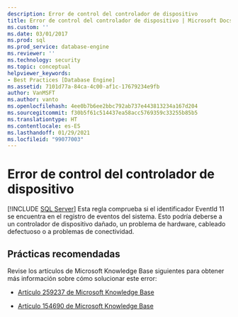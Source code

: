 ```yaml
---
description: Error de control del controlador de dispositivo
title: Error de control del controlador de dispositivo | Microsoft Docs
ms.custom: ''
ms.date: 03/01/2017
ms.prod: sql
ms.prod_service: database-engine
ms.reviewer: ''
ms.technology: security
ms.topic: conceptual
helpviewer_keywords:
- Best Practices [Database Engine]
ms.assetid: 7101d77a-84ca-4c00-af1c-17679234e9fb
author: VanMSFT
ms.author: vanto
ms.openlocfilehash: 4ee0b7b6ee2bbc792ab737e443813234a167d204
ms.sourcegitcommit: f30b5f61c514437ea58acc5769359c33255b85b5
ms.translationtype: HT
ms.contentlocale: es-ES
ms.lasthandoff: 01/29/2021
ms.locfileid: "99077003"
---
```

# <a name="device-driver-control-error"></a>Error de control del controlador de dispositivo
 [!INCLUDE [SQL Server](../../includes/applies-to-version/sqlserver.md)]
  Esta regla comprueba si el identificador EventId 11 se encuentra en el registro de eventos del sistema. Esto podría deberse a un controlador de dispositivo dañado, un problema de hardware, cableado defectuoso o a problemas de conectividad.  
  
## <a name="best-practices-recommendations"></a>Prácticas recomendadas  
 Revise los artículos de Microsoft Knowledge Base siguientes para obtener más información sobre cómo solucionar este error:  
  
-   [Artículo 259237 de Microsoft Knowledge Base](https://www.betaarchive.com/wiki/index.php?title=Microsoft_KB_Archive/259237)  
  
-   [Artículo 154690 de Microsoft Knowledge Base](https://www.betaarchive.com/wiki/index.php?title=Microsoft_KB_Archive/154690)  
  
  
